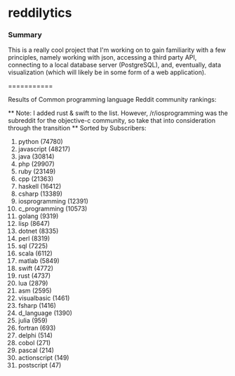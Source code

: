 reddilytics
===========

### Summary

This is a really cool project that I'm working on to gain familiarity with a few principles, namely working with json,
accessing a third party API, connecting to a local database server (PostgreSQL), and, eventually, data visualization (which will likely be in some form of a web application). 

===========


Results of Common programming language Reddit community rankings: 


** Note: I added rust & swift to the list.  However, /r/iosprogramming was the subreddit for the objective-c community, so take that into consideration through the transition **
Sorted by Subscribers: 

1. python (74780)
2. javascript (48217)
3. java (30814)
4. php (29907)
5. ruby (23149)
6. cpp (21363)
7. haskell (16412)
8. csharp (13389)
9. iosprogramming (12391)
10. c_programming (10573)
11. golang (9319)
12. lisp (8647)
13. dotnet (8335)
14. perl (8319)
15. sql (7225)
16. scala (6112)
17. matlab (5849)
18. swift (4772)
19. rust (4737)
20. lua (2879)
21. asm (2595)
22. visualbasic (1461)
23. fsharp (1416)
24. d_language (1390)
25. julia (959)
26. fortran (693)
27. delphi (514)
28. cobol (271)
29. pascal (214)
30. actionscript (149)
31. postscript (47)
